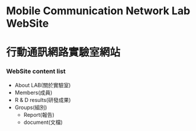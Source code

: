 # Mobile Communication Network Lab WebSite
# 行動通訊網路實驗室網站

### WebSite content list
  - About LAB(關於實驗室)
  - Members(成員)
  - R & D results(研發成果)
  - Groups(組別)
     - Report(報告)
     - document(文檔)
